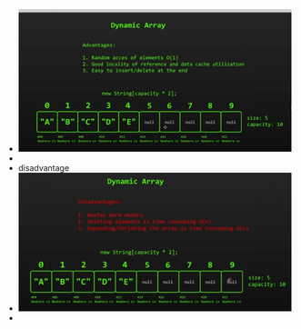 - ![image.png](../assets/image_1691909281362_0.png)
-
- disadvantage
- ![image.png](../assets/image_1691909340926_0.png)
-